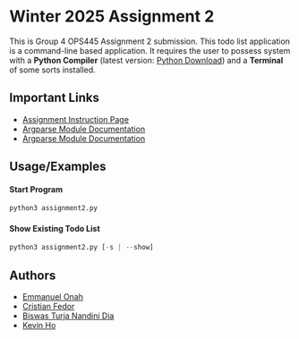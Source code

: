# Winter 2025 Assignment 2

This is Group 4 OPS445 Assignment 2 submission. This todo list application is a command-line based application. It requires the user to possess system with a **Python Compiler** (latest version: [Python Download](https://www.python.org/downloads/)) and a **Terminal** of some sorts installed.

## Important Links

- [Assignment Instruction Page](https://seneca-ictoer.github.io/OPS445/B-Assignments/assignment2group)
- [Argparse Module Documentation](https://docs.python.org/3/howto/argparse.html)
- [Argparse Module Documentation](https://docs.python.org/3/howto/argparse.html)

## Usage/Examples

#### Start Program

```python
python3 assignment2.py
```

#### Show Existing Todo List

```python
python3 assignment2.py [-s | --show]
```

## Authors

- [Emmanuel Onah](https://www.github.com/octokatherine)
- [Cristian Fedor](https://www.github.com/octokatherine)
- [Biswas Turja Nandini Dia](https://www.github.com/octokatherine)
- [Kevin Ho](https://www.github.com/octokatherine)
